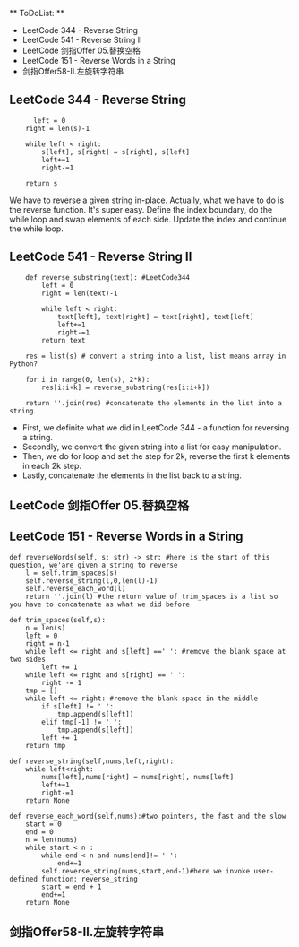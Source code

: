 ** ToDoList: ** 
- LeetCode 344 - Reverse String
- LeetCode 541 - Reverse String II
- LeetCode 剑指Offer 05.替换空格
- LeetCode 151 - Reverse Words in a String
- 剑指Offer58-II.左旋转字符串
## LeetCode 344 - Reverse String

          left = 0
        right = len(s)-1

        while left < right:
            s[left], s[right] = s[right], s[left]
            left+=1
            right-=1

        return s
        
We have to reverse a given string in-place. Actually, what we have to do is the reverse function.
It's super easy. 
Define the index boundary, do the while loop and swap elements of each side. Update the index and continue the while loop.

## LeetCode 541 - Reverse String II

        def reverse_substring(text): #LeetCode344
            left = 0
            right = len(text)-1

            while left < right:
                text[left], text[right] = text[right], text[left]
                left+=1
                right-=1
            return text
            
        res = list(s) # convert a string into a list, list means array in Python?

        for i in range(0, len(s), 2*k):
            res[i:i+k] = reverse_substring(res[i:i+k])
        
        return ''.join(res) #concatenate the elements in the list into a string


- First, we definite what we did in LeetCode 344 - a function for reversing a string.
- Secondly, we convert the given string into a list for easy manipulation.
- Then, we do for loop and set the step for 2k, reverse the first k elements in each 2k step.
- Lastly, concatenate the elements in the list back to a string.

## LeetCode 剑指Offer 05.替换空格







## LeetCode 151 - Reverse Words in a String
    def reverseWords(self, s: str) -> str: #here is the start of this question, we'are given a string to reverse
        l = self.trim_spaces(s)
        self.reverse_string(l,0,len(l)-1)
        self.reverse_each_word(l)
        return ''.join(l) #the return value of trim_spaces is a list so you have to concatenate as what we did before

    def trim_spaces(self,s):
        n = len(s)
        left = 0
        right = n-1
        while left <= right and s[left] ==' ': #remove the blank space at two sides
            left += 1
        while left <= right and s[right] == ' ':
            right -= 1
        tmp = []
        while left <= right: #remove the blank space in the middle
            if s[left] != ' ':
                tmp.append(s[left])
            elif tmp[-1] != ' ':
                tmp.append(s[left])
            left += 1
        return tmp

    def reverse_string(self,nums,left,right):
        while left<right:
            nums[left],nums[right] = nums[right], nums[left]
            left+=1
            right-=1
        return None

    def reverse_each_word(self,nums):#two pointers, the fast and the slow
        start = 0
        end = 0
        n = len(nums)
        while start < n :
            while end < n and nums[end]!= ' ':
                end+=1
            self.reverse_string(nums,start,end-1)#here we invoke user-defined function: reverse_string
            start = end + 1
            end+=1
        return None







## 剑指Offer58-II.左旋转字符串









